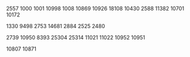 2557
1000
1001
10998
1008
10869
10926
18108
10430
2588
11382
10701
10172

1330
9498
2753
14681
2884
2525
2480


2739
10950
8393
25304
25314
11021
11022
10952
10951


10807
10871
